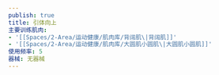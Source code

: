 ```yaml
---
publish: true
title: 引体向上
主要训练肌肉:
- '[[Spaces/2-Area/运动健康/肌肉库/背阔肌\|背阔肌]]'
- '[[Spaces/2-Area/运动健康/肌肉库/大圆肌小圆肌\|大圆肌小圆肌]]'
使用频率: 5
器械: 无器械
---
```

